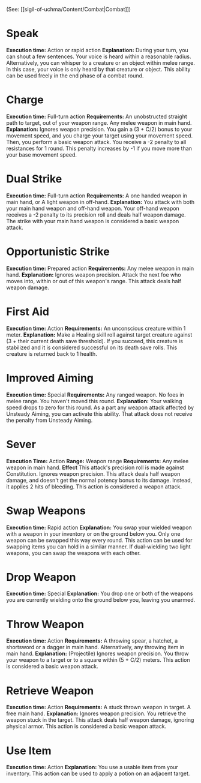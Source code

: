 (See: [[sigil-of-uchma/Content/Combat|Combat]])

# Speak
**Execution time:** Action or rapid action
**Explanation:**
	During your turn, you can shout a few sentences. Your voice is heard within a reasonable radius.
	Alternatively, you can whisper to a creature or an object within melee range. In this case, your voice is only heard by that creature or object.
	This ability can be used freely in the end phase of a combat round.

# Charge
**Execution time:** Full-turn action
**Requirements:** 
	An unobstructed straight path to target, out of your weapon range.
	Any melee weapon in main hand.
**Explanation:** 
	Ignores weapon precision.
	You gain a (3 + C/2) bonus to your movement speed, and you charge your target using your movement speed. Then, you perform a basic weapon attack.
	You receive a -2 penalty to all resistances for 1 round.
	This penalty increases by -1 if you move more than your base movement speed.

# Dual Strike
**Execution time:** Full-turn action
**Requirements:** 
	A one handed weapon in main hand, or
	A light weapon in off-hand.
**Explanation:** 
	You attack with both your main hand weapon and off-hand weapon. 
	Your off-hand weapon receives a -2 penalty to its precision roll and deals half weapon damage.
	The strike with your main hand weapon is considered a basic weapon attack.

# Opportunistic Strike
**Execution time:** Prepared action
**Requirements:** 
	Any melee weapon in main hand.
**Explanation:** 
	Ignores weapon precision.
	Attack the next foe who moves into, within or out of this weapon's range.
	This attack deals half weapon damage.

# First Aid
**Execution time:** Action
**Requirements:** 
	An unconscious creature within 1 meter.
**Explanation:** 
	Make a Healing skill roll against target creature against (3 + their current death save threshold).
	If you succeed, this creature is stabilized and it is considered successful on its death save rolls. 
	This creature is returned back to 1 health.

# Improved Aiming
**Execution time:** Special
**Requirements:**
	Any ranged weapon.
	No foes in melee range.
	You haven't moved this round.
**Explanation:**
	Your walking speed drops to zero for this round.
	As a part any weapon attack affected by Unsteady Aiming, you can activate this ability. That attack does not receive the penalty from Unsteady Aiming.

# Sever
**Execution Time:** Action
**Range:** Weapon range
**Requirements:**
	Any melee weapon in main hand.
**Effect**
	This attack's precision roll is made against Constitution.
	Ignores weapon precision.
	This attack deals half weapon damage, and doesn't get the normal potency bonus to its damage. Instead, it applies 2 hits of bleeding.
	This action is considered a weapon attack.

# Swap Weapons
**Execution time:** Rapid action
**Explanation:**
	You swap your wielded weapon with a weapon in your inventory or on the ground below you. Only one weapon can be swapped this way every round. This action can be used for swapping items you can hold in a similar manner. If dual-wielding two light weapons, you can swap the weapons with each other.

# Drop Weapon
**Execution time:** Special
**Explanation:**
	You drop one or both of the weapons you are currently wielding onto the ground below you, leaving you unarmed.

# Throw Weapon
**Execution time:** Action
**Requirements:** 
	A throwing spear, a hatchet, a shortsword or a dagger in main hand.
	Alternatively, any throwing item in main hand.
**Explanation:** 
	(Projectile)
	Ignores weapon precision.
	You throw your weapon to a target or to a square within (5 + C/2) meters.
	This action is considered a basic weapon attack.

# Retrieve Weapon
**Execution time:** Action
**Requirements:**
	A stuck thrown weapon in target. 
	A free main hand.
**Explanation:**
	Ignores weapon precision.
	You retrieve the weapon stuck in the target.
	This attack deals half weapon damage, ignoring physical armor.
	This action is considered a basic weapon attack.

# Use Item
**Execution time:** Action
**Explanation:** 
	You use a usable item from your inventory.
	This action can be used to apply a potion on an adjacent target.



















